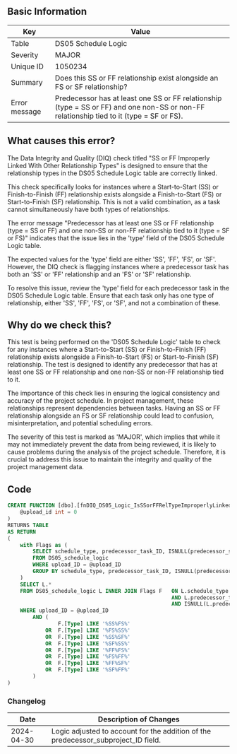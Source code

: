 ## Basic Information

| Key           | Value                                                                                                                                    |
| ------------- | ---------------------------------------------------------------------------------------------------------------------------------------- |
| Table         | DS05 Schedule Logic                                                                                                                      |
| Severity      | MAJOR                                                                                                                                  |
| Unique ID     | 1050234                                                                                                                                  |
| Summary       | Does this SS or FF relationship exist alongside an FS or SF relationship?                                                                |
| Error message | Predecessor has at least one SS or FF relationship (type = SS or FF) and one non-SS or non-FF relationship tied to it (type = SF or FS). |

## What causes this error?

The Data Integrity and Quality (DIQ) check titled "SS or FF Improperly Linked With Other Relationship Types" is designed to ensure that the relationship types in the DS05 Schedule Logic table are correctly linked.

This check specifically looks for instances where a Start-to-Start (SS) or Finish-to-Finish (FF) relationship exists alongside a Finish-to-Start (FS) or Start-to-Finish (SF) relationship. This is not a valid combination, as a task cannot simultaneously have both types of relationships.

The error message "Predecessor has at least one SS or FF relationship (type = SS or FF) and one non-SS or non-FF relationship tied to it (type = SF or FS)" indicates that the issue lies in the 'type' field of the DS05 Schedule Logic table.

The expected values for the 'type' field are either 'SS', 'FF', 'FS', or 'SF'. However, the DIQ check is flagging instances where a predecessor task has both an 'SS' or 'FF' relationship and an 'FS' or 'SF' relationship.

To resolve this issue, review the 'type' field for each predecessor task in the DS05 Schedule Logic table. Ensure that each task only has one type of relationship, either 'SS', 'FF', 'FS', or 'SF', and not a combination of these.

## Why do we check this?

This test is being performed on the 'DS05 Schedule Logic' table to check for any instances where a Start-to-Start (SS) or Finish-to-Finish (FF) relationship exists alongside a Finish-to-Start (FS) or Start-to-Finish (SF) relationship. The test is designed to identify any predecessor that has at least one SS or FF relationship and one non-SS or non-FF relationship tied to it.

The importance of this check lies in ensuring the logical consistency and accuracy of the project schedule. In project management, these relationships represent dependencies between tasks. Having an SS or FF relationship alongside an FS or SF relationship could lead to confusion, misinterpretation, and potential scheduling errors.

The severity of this test is marked as 'MAJOR', which implies that while it may not immediately prevent the data from being reviewed, it is likely to cause problems during the analysis of the project schedule. Therefore, it is crucial to address this issue to maintain the integrity and quality of the project management data.

## Code

```sql
CREATE FUNCTION [dbo].[fnDIQ_DS05_Logic_IsSSorFFRelTypeImproperlyLinked] (
	@upload_id int = 0
)
RETURNS TABLE
AS RETURN
(
	with Flags as (
		SELECT schedule_type, predecessor_task_ID, ISNULL(predecessor_subproject_ID,'') PSubP, STRING_AGG(type, ',') WITHIN GROUP (ORDER BY type) Type
		FROM DS05_schedule_logic
		WHERE upload_ID = @upload_ID
		GROUP BY schedule_type, predecessor_task_ID, ISNULL(predecessor_subproject_ID,'')
	)
	SELECT L.*
	FROM DS05_schedule_logic L INNER JOIN Flags F 	ON L.schedule_type = F.schedule_type
													AND L.predecessor_task_ID = F.predecessor_task_ID
													AND ISNULL(L.predecessor_subproject_ID,'') = F.PSubP
	WHERE upload_ID = @upload_ID
		AND (
				F.[Type] LIKE '%SS%FS%'
			OR	F.[Type] LIKE '%FS%SS%'
			OR	F.[Type] LIKE '%SS%SF%'
			OR	F.[Type] LIKE '%SF%SS%'
			OR 	F.[Type] LIKE '%FF%FS%'
			OR 	F.[Type] LIKE '%FS%FF%'
			OR 	F.[Type] LIKE '%FF%SF%'
			OR 	F.[Type] LIKE '%SF%FF%'
		)
)
```

### Changelog

| Date       | Description of Changes                                                             |
| ---------- | ---------------------------------------------------------------------------------- |
| 2024-04-30 | Logic adjusted to account for the addition of the predecessor_subproject_ID field. |
